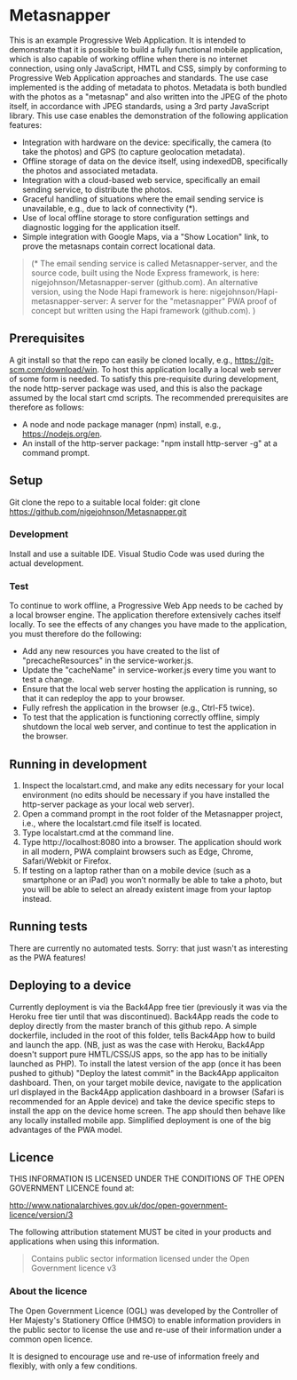 # Metasnapper

This is an example Progressive Web Application.
It is intended to demonstrate that it is possible to build a fully functional mobile application, which is also capable of working offline when there is no internet connection, using only JavaScript, HMTL and CSS, simply by conforming to Progressive Web Application approaches and standards.
The use case implemented is the adding of metadata to photos. Metadata is both bundled with the photos as a "metasnap" and also written into the JPEG of the photo itself, in accordance with JPEG standards, using a 3rd party JavaScript library. This use case enables the demonstration of the following application features:
-	Integration with hardware on the device: specifically, the camera (to take the photos) and GPS (to capture geolocation metadata).
-	Offline storage of data on the device itself, using indexedDB, specifically the photos and associated metadata.
-	Integration with a cloud-based web service, specifically an email sending service, to distribute the photos.
-	Graceful handling of situations where the email sending service is unavailable, e.g., due to lack of connectivity (*).
-   Use of local offline storage to store configuration settings and diagnostic logging for the application itself.
-   Simple integration with Google Maps, via a "Show Location" link, to prove the metasnaps contain correct locational data. 
> (* The email sending service is called Metasnapper-server, and the source code, built using the Node Express framework, is here: nigejohnson/Metasnapper-server (github.com). An alternative version, using the Node Hapi framework is here: nigejohnson/Hapi-metasnapper-server: A server for the "metasnapper" PWA proof of concept but written using the Hapi framework (github.com). ) 

## Prerequisites
A git install so that the repo can easily be cloned locally, e.g., https://git-scm.com/download/win.
To host this application locally a local web server of some form is needed.
To satisfy this pre-requisite during development, the node http-server package was used, and this is also the package assumed by the local start cmd scripts.
The recommended prerequisites are therefore as follows:
-	A node and node package manager (npm) install, e.g., https://nodejs.org/en.
-	An install of the http-server package: "npm install http-server -g" at a command prompt.

## Setup
Git clone the repo to a suitable local folder: git clone https://github.com/nigejohnson/Metasnapper.git

### Development
Install and use a suitable IDE. Visual Studio Code was used during the actual development.

### Test
To continue to work offline, a Progressive Web App needs to be cached by a local browser engine. The application therefore extensively caches itself locally. To see the effects of any changes you have made to the application, you must therefore do the following:
-	Add any new resources you have created to the list of "precacheResources" in the service-worker.js.
-	Update the "cacheName" in service-worker.js every time you want to test a change.
-	Ensure that the local web server hosting the application is running, so that it can redeploy the app to your browser.
-	Fully refresh the application in the browser (e.g., Ctrl-F5 twice).
-	To test that the application is functioning correctly offline, simply shutdown the local web server, and continue to test the application in the browser.

## Running in development
1.	Inspect the localstart.cmd, and make any edits necessary for your local environment (no edits should be necessary if you have installed the http-server package as your local web server).
2.	Open a command prompt in the root folder of the Metasnapper project, i.e., where the localstart.cmd file itself is located.
3.	Type localstart.cmd at the command line.
4.	Type http://localhost:8080 into a browser. The application should work in all modern, PWA complaint browsers such as Edge, Chrome, Safari/Webkit or Firefox. 
5.	If testing on a laptop rather than on a mobile device (such as a smartphone or an iPad) you won’t normally be able to take a photo, but you will be able to select an already existent image from your laptop instead.

## Running tests
There are currently no automated tests. Sorry: that just wasn't as interesting as the PWA features!

## Deploying to a device
Currently deployment is via the Back4App free tier (previously it was via the Heroku free tier until that was discontinued).
Back4App reads the code to deploy directly from the master branch of this github repo.
A simple dockerfile, included in the root of this folder, tells Back4App how to build and launch the app.
(NB, just as was the case with Heroku, Back4App doesn't support pure HMTL/CSS/JS apps, so the app has to be initially launched as PHP).
To install the latest version of the app (once it has been pushed to github) "Deploy the latest commit" in the Back4App applicaiton dashboard.
Then, on your target mobile device, navigate to the application url displayed in the Back4App application dashboard in a browser (Safari is recommended for an Apple device) and take the device specific steps to install the app on the device home screen. The app should then behave like any locally installed mobile app. 
Simplified deployment is one of the big advantages of the PWA model. 

## Licence

THIS INFORMATION IS LICENSED UNDER THE CONDITIONS OF THE OPEN GOVERNMENT LICENCE found at:

<http://www.nationalarchives.gov.uk/doc/open-government-licence/version/3>

The following attribution statement MUST be cited in your products and applications when using this information.

>Contains public sector information licensed under the Open Government licence v3

### About the licence

The Open Government Licence (OGL) was developed by the Controller of Her Majesty's Stationery Office (HMSO) to enable information providers in the public sector to license the use and re-use of their information under a common open licence.

It is designed to encourage use and re-use of information freely and flexibly, with only a few conditions.
